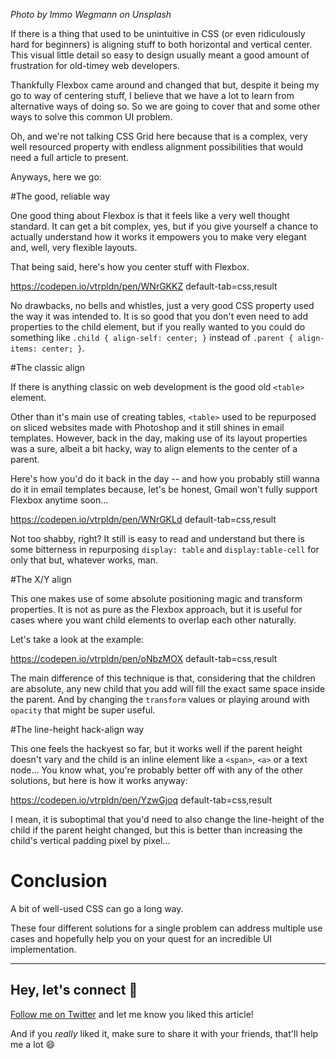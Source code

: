 _Photo by Immo Wegmann on Unsplash_

If there is a thing that used to be unintuitive in CSS (or even ridiculously hard for beginners) is aligning stuff to both horizontal and vertical center. This visual little detail so easy to design usually meant a good amount of frustration for old-timey web developers.

Thankfully Flexbox came around and changed that but, despite it being my go to way of centering stuff, I believe that we have a lot to learn from alternative ways of doing so. So we are going to cover that and some other ways to solve this common UI problem.

Oh, and we're not talking CSS Grid here because that is a complex, very well resourced property with endless alignment possibilities that would need a full article to present.

Anyways, here we go:

#The good, reliable way

One good thing about Flexbox is that it feels like a very well thought standard. It can get a bit complex, yes, but if you give yourself a chance to actually understand how it works it empowers you to make very elegant and, well, very flexible layouts.

That being said, here's how you center stuff with Flexbox.

https://codepen.io/vtrpldn/pen/WNrGKKZ default-tab=css,result

No drawbacks, no bells and whistles, just a very good CSS property used the way it was intended to. It is so good that you don't even need to add properties to the child element, but if you really wanted to you could do something like `.child { align-self: center; }` instead of `.parent { align-items: center; }`.

#The classic align

If there is anything classic on web development is the good old `<table>` element.

Other than it's main use of creating tables, `<table>` used to be repurposed on sliced websites made with Photoshop and it still shines in email templates. However, back in the day, making use of its layout properties was a sure, albeit a bit hacky, way to align elements to the center of a parent.

Here's how you'd do it back in the day -- and how you probably still wanna do it in email templates because, let's be honest, Gmail won't fully support Flexbox anytime soon...

https://codepen.io/vtrpldn/pen/WNrGKLd default-tab=css,result

Not too shabby, right? It still is easy to read and understand but there is some bitterness in repurposing `display: table` and `display:table-cell` for only that but, whatever works, man.

#The X/Y align

This one makes use of some absolute positioning magic and transform properties. It is not as pure as the Flexbox approach, but it is useful for cases where you want child elements to overlap each other naturally.

Let's take a look at the example:

https://codepen.io/vtrpldn/pen/oNbzMOX default-tab=css,result

The main difference of this technique is that, considering that the children are absolute, any new child that you add will fill the exact same space inside the parent. And by changing the `transform` values or playing around with `opacity` that might be super useful.

#The line-height hack-align way

This one feels the hackyest so far, but it works well if the parent height doesn't vary and the child is an inline element like a `<span>`, `<a>` or a text node... You know what, you're probably better off with any of the other solutions, but here is how it works anyway:

https://codepen.io/vtrpldn/pen/YzwGjoq default-tab=css,result

I mean, it is suboptimal that you'd need to also change the line-height of the child if the parent height changed, but this is better than increasing the child's vertical padding pixel by pixel...

# Conclusion

A bit of well-used CSS can go a long way.

These four different solutions for a single problem can address multiple use cases and hopefully help you on your quest for an incredible UI implementation.

---

## Hey, let's connect 👋

[Follow me on Twitter](https://twitter.com/paladini_dev) and let me know you liked this article!

And if you _really_ liked it, make sure to share it with your friends, that'll help me a lot 😄
